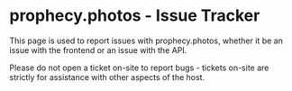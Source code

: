 # prophecy.photos - Issue Tracker

This page is used to report issues with prophecy.photos, whether it be an issue with the frontend or an issue with the API.

Please do not open a ticket on-site to report bugs - tickets on-site are strictly for assistance with other aspects of the host.
